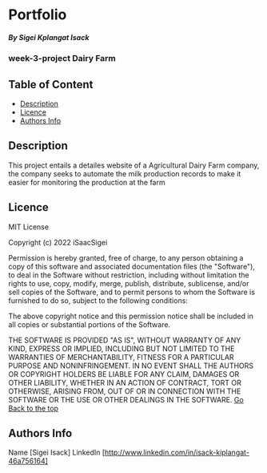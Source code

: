 # Portfolio

##### By Sigei Kplangat Isack 
### week-3-project Dairy Farm

## Table of Content

+ [Description](#description)
+ [Licence](#licence)
+ [Authors Info](#author-Info)

## Description
<p>This project entails a detailes website of a Agricultural Dairy Farm company, the company seeks to automate the milk production records to 
make it easier for monitoring the production at the farm</p>

## Licence
MIT License

Copyright (c) 2022 iSaacSigei

Permission is hereby granted, free of charge, to any person obtaining a copy
of this software and associated documentation files (the "Software"), to deal
in the Software without restriction, including without limitation the rights
to use, copy, modify, merge, publish, distribute, sublicense, and/or sell
copies of the Software, and to permit persons to whom the Software is
furnished to do so, subject to the following conditions:

The above copyright notice and this permission notice shall be included in all
copies or substantial portions of the Software.

THE SOFTWARE IS PROVIDED "AS IS", WITHOUT WARRANTY OF ANY KIND, EXPRESS OR
IMPLIED, INCLUDING BUT NOT LIMITED TO THE WARRANTIES OF MERCHANTABILITY,
FITNESS FOR A PARTICULAR PURPOSE AND NONINFRINGEMENT. IN NO EVENT SHALL THE
AUTHORS OR COPYRIGHT HOLDERS BE LIABLE FOR ANY CLAIM, DAMAGES OR OTHER
LIABILITY, WHETHER IN AN ACTION OF CONTRACT, TORT OR OTHERWISE, ARISING FROM,
OUT OF OR IN CONNECTION WITH THE SOFTWARE OR THE USE OR OTHER DEALINGS IN THE
SOFTWARE.
[Go Back to the top](#portfolio)


## Authors Info

Name [Sigei Isack]
LinkedIn [http://www.linkedin.com/in/isack-kiplangat-46a756164]

